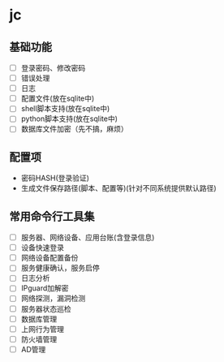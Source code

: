 # jc
## 基础功能
- [ ] 登录密码、修改密码
- [ ] 错误处理
- [ ] 日志
- [ ] 配置文件(放在sqlite中)
- [ ] shell脚本支持(放在sqlite中)
- [ ] python脚本支持(放在sqlite中)
- [ ] 数据库文件加密（先不搞，麻烦）

## 配置项
- 密码HASH(登录验证)
- 生成文件保存路径(脚本、配置等)(针对不同系统提供默认路径)

## 常用命令行工具集
- [ ] 服务器、网络设备、应用台账(含登录信息)
- [ ] 设备快速登录
- [ ] 网络设备配置备份
- [ ] 服务健康确认，服务启停
- [ ] 日志分析
- [ ] IPguard加解密
- [ ] 网络探测，漏洞检测
- [ ] 服务器状态巡检
- [ ] 数据库管理
- [ ] 上网行为管理
- [ ] 防火墙管理
- [ ] AD管理